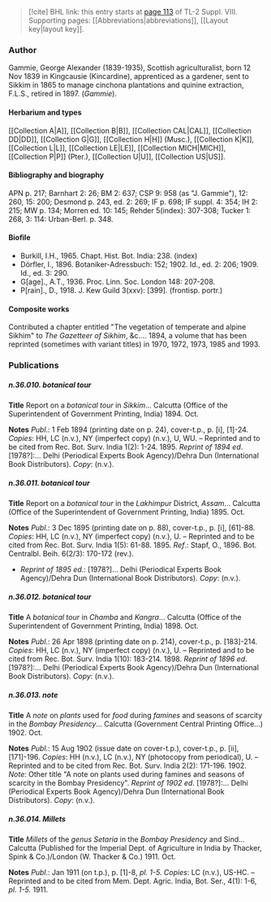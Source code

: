 > [!cite] BHL link: this entry starts at [page 113](https://www.biodiversitylibrary.org/item/103832#page/125/mode/1up) of TL-2 Suppl. VIII.
> Supporting pages: [[Abbreviations|abbreviations]], [[Layout key|layout key]].

### Author

Gammie, George Alexander (1839-1935), Scottish agriculturalist, born 12 Nov 1839 in Kingcausie (Kincardine), apprenticed as a gardener, sent to Sikkim in 1865 to manage cinchona plantations and quinine extraction, F.L.S., retired in 1897. (*Gammie*).

#### Herbarium and types

[[Collection A|A]], [[Collection B|B]], [[Collection CAL|CAL]], [[Collection DD|DD]], [[Collection G|G]], [[Collection H|H]] (Musc.), [[Collection K|K]], [[Collection L|L]], [[Collection LE|LE]], [[Collection MICH|MICH]], [[Collection P|P]] (Pter.), [[Collection U|U]], [[Collection US|US]].

#### Bibliography and biography

APN p. 217; Barnhart 2: 26; BM 2: 637; CSP 9: 958 (as "J. Gammie"), 12: 260, 15: 200; Desmond p. 243, ed. 2: 269; IF p. 698; IF suppl. 4: 354; IH 2: 215; MW p. 134; Morren ed. 10: 145; Rehder 5(index): 307-308; Tucker 1: 268, 3: 114: Urban-Berl. p. 348.

#### Biofile

- Burkill, I.H., 1965. Chapt. Hist. Bot. India: 238. (index)
- Dörfler, I., 1896. Botaniker-Adressbuch: 152; 1902. Id., ed. 2: 206; 1909. Id., ed. 3: 290.
- G\[age\]., A.T., 1936. Proc. Linn. Soc. London 148: 207-208.
- P\[rain\]., D., 1918. J. Kew Guild 3(xxv): \[399\]. (frontisp. portr.)

#### Composite works

Contributed a chapter entitled "The vegetation of temperate and alpine Sikhim" to *The Gazetteer of Sikhim*, &c.... 1894, a volume that has been reprinted (sometimes with variant titles) in 1970, 1972, 1973, 1985 and 1993.

### Publications

##### n.36.010. botanical tour

**Title**
Report on a *botanical tour* in *Sikkim*... Calcutta (Office of the Superintendent of Government Printing, India) 1894. Oct.

**Notes**
*Publ*.: 1 Feb 1894 (printing date on p. 24), cover-t.p., p. \[i\], \[1\]-24. *Copies*: HH, LC (n.v.), NY (imperfect copy) (n.v.), U, WU. – Reprinted and to be cited from Rec. Bot. Surv. India 1(2): 1-24. 1895.
*Reprint of 1894 ed*. \[1978?\]:... Delhi (Periodical Experts Book Agency)/Dehra Dun (International Book Distributors). *Copy*: (n.v.).

##### n.36.011. botanical tour

**Title**
Report on a *botanical tour* in the *Lakhimpur* District, *Assam*... Calcutta (Office of the Superintendent of Government Printing, India) 1895. Oct.

**Notes**
*Publ*.: 3 Dec 1895 (printing date on p. 88), cover-t.p., p. \[i\], \[61\]-88. *Copies*: HH, LC (n.v.), NY (imperfect copy) (n.v.), U. – Reprinted and to be cited from Rec. Bot. Surv. India 1(5): 61-88. 1895.
*Ref*.: Stapf, O., 1896. Bot. Centralbl. Beih. 6(2/3): 170-172 (rev.).
- *Reprint of 1895 ed*.: \[1978?\]... Delhi (Periodical Experts Book Agency)/Dehra Dun (International Book Distributors). *Copy*: (n.v.).

##### n.36.012. botanical tour

**Title**
A *botanical tour* in *Chamba* and *Kangra*... Calcutta (Office of the Superintendent of Government Printing, India) 1898. Oct.

**Notes**
*Publ*.: 26 Apr 1898 (printing date on p. 214), cover-t.p., p. \[183\]-214. *Copies*: HH, LC (n.v.), NY (imperfect copy) (n.v.), U. – Reprinted and to be cited from Rec. Bot. Surv. India 1(10): 183-214. 1898.
*Reprint of 1896 ed*. \[1978?\]:... Delhi (Periodical Experts Book Agency)/Dehra Dun (International Book Distributors). *Copy*: (n.v.).

##### n.36.013. note

**Title**
A *note* on *plants* used for *food* during *famines* and seasons of scarcity in the *Bombay Presidency*... Calcutta (Government Central Printing Office...) 1902. Oct.

**Notes**
*Publ*.: 15 Aug 1902 (issue date on cover-t.p.), cover-t.p., p. \[ii\], \[171\]-196. *Copies*: HH (n.v.), LC (n.v.), NY (photocopy from periodical), U. – Reprinted and to be cited from Rec. Bot. Surv. India 2(2): 171-196. 1902.
*Note*: Other title "A note on plants used during famines and seasons of scarcity in the Bombay Presidency".
*Reprint of 1902 ed*. \[1978?\]:... Delhi (Periodical Experts Book Agency)/Dehra Dun (International Book Distributors). *Copy*: (n.v.).

##### n.36.014. Millets

**Title**
*Millets* of the *genus Setaria* in the *Bombay Presidency* and Sind... Calcutta (Published for the Imperial Dept. of Agriculture in India by Thacker, Spink & Co.)/London (W. Thacker & Co.) 1911. Oct.

**Notes**
*Publ*.: Jan 1911 (on t.p.), p. \[1\]-8, *pl. 1-5. Copies*: LC (n.v.), US-HC. – Reprinted and to be cited from Mem. Dept. Agric. India, Bot. Ser., 4(1): 1-6, *pl. 1-5.* 1911.

